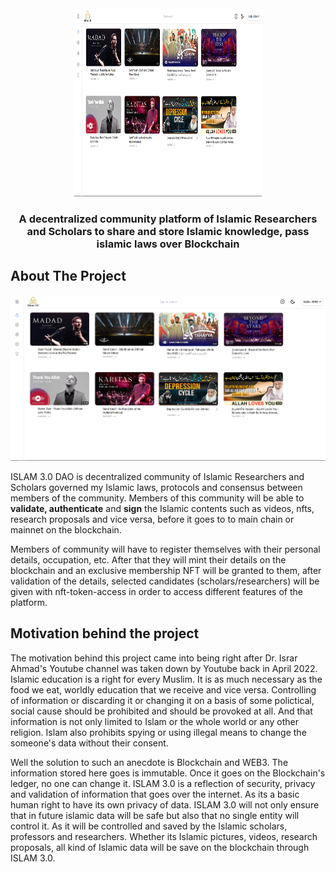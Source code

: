 <div id="top"></div>
<br />
<div align="center">
  <a href="https://github.com/alirazacodes/ISLAM-3.0-DAO">
    <img src="https://github.com/alirazacodes/ISLAM-3.0-DAO/blob/main/scripts/assets/Islam3.0-Tube.png" alt="Logo" width="300" height="300">
  </a>

<h3 align="center" font="bold">A decentralized community platform of Islamic Researchers and Scholars to share and store Islamic knowledge, pass islamic laws over Blockchain</h3>

</div>

## About The Project

![IslamTube](https://github.com/alirazacodes/ISLAM-3.0-DAO/blob/main/scripts/assets/Islam3.0-Tube.png)

ISLAM 3.0 DAO is decentralized community of Islamic Researchers and Scholars governed my Islamic laws, protocols and consensus between members of the community. Members of this community will be able to **validate, authenticate** and **sign** the Islamic contents such as videos, nfts, research proposals and vice versa, before it goes to to main chain or mainnet on the blockchain. 

Members of community will have to register themselves with their personal details, occupation, etc. After that they will mint their details on the blockchain and an exclusive membership NFT will be granted to them, after validation of the details, selected candidates (scholars/researchers) will be given with nft-token-access in order to access different features of the platform. 

## Motivation behind the project

The motivation behind this project came into being right after Dr. Israr Ahmad's Youtube channel was taken down by Youtube back in April 2022. Islamic education is a right for every Muslim. It is as much necessary as the food we eat, worldly education that we receive and vice versa. Controlling of information or discarding it or changing it on a basis of some polictical, social cause should be prohibited and should be provoked at all. And that information is not only limited to Islam or the whole world or any other religion. Islam also prohibits spying or using illegal means to change the someone's data without their consent. 

Well the solution to such an anecdote is Blockchain and WEB3. The information stored here goes is immutable. Once it goes on the Blockchain's ledger, no one can change it. ISLAM 3.0 is a reflection of security, privacy and validation of information that goes over the internet. As its a basic human right to have its own privacy of data. ISLAM 3.0 will not only ensure that in future islamic data will be safe but also that no single entity will control it. As it will be controlled and saved by the Islamic scholars, professors and researchers. Whether its Islamic pictures, videos, research proposals, all kind of Islamic data will be save on the blockchain through ISLAM 3.0.
